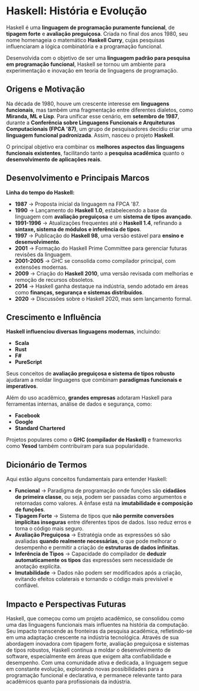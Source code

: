 # Haskell: História e Evolução

Haskell é uma **linguagem de programação puramente funcional**, de **tipagem forte** e **avaliação preguiçosa**. Criada no final dos anos 1980, seu nome homenageia o matemático **Haskell Curry**, cujas pesquisas influenciaram a lógica combinatória e a programação funcional.

Desenvolvida com o objetivo de ser uma **linguagem padrão para pesquisa em programação funcional**, Haskell se tornou um ambiente para experimentação e inovação em teoria de linguagens de programação.


## Origens e Motivação
Na década de 1980, houve um crescente interesse em **linguagens funcionais**, mas também uma fragmentação entre diferentes dialetos, como **Miranda, ML e Lisp**. Para unificar esse cenário, em **setembro de 1987**, durante a **Conferência sobre Linguagens Funcionais e Arquiteturas Computacionais (FPCA '87)**, um grupo de pesquisadores decidiu criar uma **linguagem funcional padronizada**. Assim, nasceu o projeto **Haskell**.

O principal objetivo era combinar os **melhores aspectos das linguagens funcionais existentes**, facilitando tanto a **pesquisa acadêmica** quanto o **desenvolvimento de aplicações reais**.


## Desenvolvimento e Principais Marcos
**Linha do tempo do Haskell:**

- **1987** → Proposta inicial da linguagem na FPCA '87.
- **1990** → Lançamento do **Haskell 1.0**, estabelecendo a base da linguagem com **avaliação preguiçosa** e um **sistema de tipos avançado**.
- **1991-1996** → Atualizações frequentes até o **Haskell 1.4**, refinando a **sintaxe, sistema de módulos e inferência de tipos**.
- **1997** → Publicação do **Haskell 98**, uma versão estável para **ensino e desenvolvimento**.
- **2001** → Formação do Haskell Prime Committee para gerenciar futuras revisões da linguagem.
- **2001-2005** → GHC se consolida como compilador principal, com extensões modernas.
- **2009** → Criação do **Haskell 2010**, uma versão revisada com melhorias e remoção de recursos obsoletos.
- **2014** → Haskell ganha destaque na indústria, sendo adotado em áreas como **finanças, segurança e sistemas distribuídos**.
- **2020** → Discussões sobre o Haskell 2020, mas sem lançamento formal.

## Crescimento e Influência
**Haskell influenciou diversas linguagens modernas**, incluindo:

- **Scala**
- **Rust**
- **F#**
- **PureScript**

Seus conceitos de **avaliação preguiçosa e sistema de tipos robusto** ajudaram a moldar linguagens que combinam **paradigmas funcionais e imperativos**.

Além do uso acadêmico, **grandes empresas** adotaram Haskell para ferramentas internas, análise de dados e segurança, como:

- **Facebook**
- **Google**
- **Standard Chartered**

Projetos populares como o **GHC (compilador de Haskell)** e frameworks como **Yesod** também contribuíram para sua popularidade.


## Dicionário de Termos
Aqui estão alguns conceitos fundamentais para entender Haskell:

- **Funcional** → Paradigma de programação onde funções são **cidadãos de primeira classe**, ou seja, podem ser passadas como argumentos e retornadas como valores. A ênfase está na **imutabilidade e composição de funções**.
- **Tipagem Forte** → Sistema de tipos que **não permite conversões implícitas inseguras** entre diferentes tipos de dados. Isso reduz erros e torna o código mais seguro.
- **Avaliação Preguiçosa** → Estratégia onde as expressões só são avaliadas **quando realmente necessárias**, o que pode melhorar o desempenho e permitir a criação de **estruturas de dados infinitas**.
- **Inferência de Tipos** → Capacidade do compilador de **deduzir automaticamente os tipos** das expressões sem necessidade de anotação explícita.
- **Imutabilidade** → Dados não podem ser modificados após a criação, evitando efeitos colaterais e tornando o código mais previsível e confiável.


## Impacto e Perspectivas Futuras

Haskell, que começou como um projeto acadêmico, se consolidou como uma das linguagens funcionais mais influentes na história da computação. Seu impacto transcende as fronteiras da pesquisa acadêmica, refletindo-se em uma adaptação crescente na indústria tecnológica. Através de sua abordagem inovadora com tipagem forte, avaliação preguiçosa e sistemas de tipos robustos, Haskell continua a moldar o desenvolvimento de software, especialmente em áreas que exigem alta confiabilidade e desempenho. Com uma comunidade ativa e dedicada, a linguagem segue em constante evolução, explorando novas possibilidades para a programação funcional e declarativa, e permanece relevante tanto para acadêmicos quanto para profissionais da indústria.


